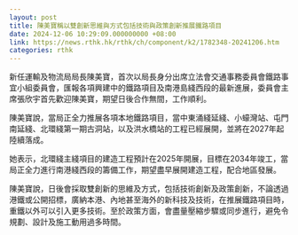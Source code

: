 ```yaml
---
layout: post
title: 陳美寶稱以雙創新思維與方式包括技術與政策創新推展鐵路項目
date: 2024-12-06 10:29:09.000000000 +08:00
link: https://news.rthk.hk/rthk/ch/component/k2/1782348-20241206.htm
categories: rthk
---
```


新任運輸及物流局局長陳美寶，首次以局長身分出席立法會交通事務委員會鐵路事宜小組委員會，匯報各項興建中的鐵路項目及南港島綫西段的最新進展，委員會主席張欣宇首先歡迎陳美寶，期望日後合作無間，工作順利。

陳美寶說，當局正全力推展各項本地鐵路項目，當中東涌綫延綫、小蠔灣站、屯門南延綫、北環綫第一期古洞站，以及洪水橋站的工程已經展開，並將在2027年起陸續落成。

她表示，北環綫主綫項目的建造工程預計在2025年開展，目標在2034年竣工，當局正全力進行南港綫西段的籌備工作，期望盡早展開建造工程，配合地區發展。

陳美寶說，日後會採取雙創新的思維及方式，包括技術創新及政策創新，不論透過港鐵或公開招標，廣納本港、內地甚至海外的新科技及技術，在推展鐵路項目時，重鐵以外可以引入更多技術。至於政策方面，會盡量壓縮步驟或同步進行，避免令規劃、設計及施工動用過多時間。
